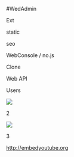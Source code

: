 
#WedAdmin

Ext

static

seo

WebConsole / no.js

Clone

Web API

Users


[![](http://img.youtube.com/vi/979v1byfuSU/0.jpg)](http://www.youtube.com/watch?v=979v1byfuSU)

2


[![](http://img.youtube.com/vi/BpNvMqwq9TI/0.jpg)](http://www.youtube.com/watch?v=BpNvMqwq9TI)

3


http://embedyoutube.org